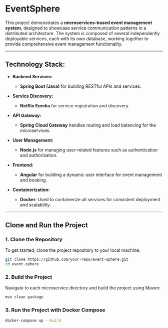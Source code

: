 # **EventSphere**

This project demonstrates a **microservices-based event management system**, designed to showcase service communication patterns in a distributed architecture. The system is composed of several independently deployable services, each with its own database, working together to provide comprehensive event management functionality.

---

## **Technology Stack:**

- **Backend Services:**
  - **Spring Boot (Java)** for building RESTful APIs and services.
  
- **Service Discovery:**
  - **Netflix Eureka** for service registration and discovery.

- **API Gateway:**
  - **Spring Cloud Gateway** handles routing and load balancing for the microservices.

- **User Management:**
  - **Node.js** for managing user-related features such as authentication and authorization.

- **Frontend:**
  - **Angular** for building a dynamic user interface for event management and booking.

- **Containerization:**
  - **Docker**: Used to containerize all services for consistent deployment and scalability.

---

## **Clone and Run the Project**

### **1. Clone the Repository**

To get started, clone the project repository to your local machine:

```bash
git clone https://github.com/your-repo/event-sphere.git
cd event-sphere
```

### **2. Build the Project**
Navigate to each microservice directory and build the project using Maven:

```bash
mvn clean package
```
### **3. Run the Project with Docker Compose**
```bash
docker-compose up --build
```
